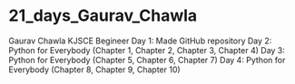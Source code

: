 # 21_days_Gaurav_Chawla

Gaurav Chawla KJSCE
Begineer
Day 1: Made GitHub repository 
Day 2: Python for Everybody (Chapter 1, Chapter 2, Chapter 3, Chapter 4)
Day 3: Python for Everybody (Chapter 5, Chapter 6, Chapter 7)
Day 4: Python for Everybody (Chapter 8, Chapter 9, Chapter 10)
